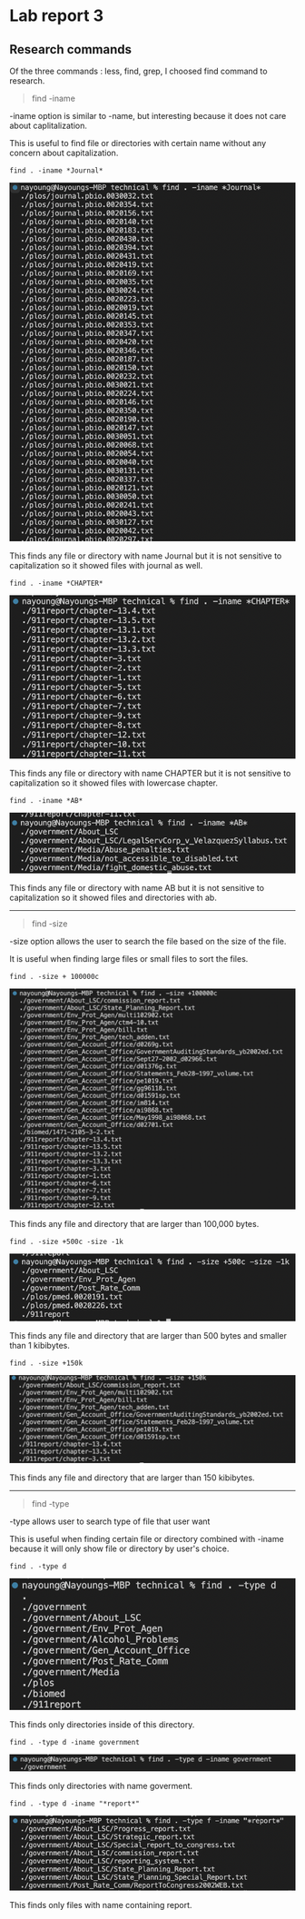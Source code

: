 # Lab report 3
## Research commands 

Of the three commands : less, find, grep, I choosed find command to research. 

> find -iname 

-iname option is similar to -name, but interesting because it does not care about caplitalization. 

This is useful to find file or directories with certain name without any concern about capitalization. 

```
find . -iname *Journal*
```
![image](journal.png)

This finds any file or directory with name Journal but it is not sensitive to capitalization so it showed files with journal as well. 

```
find . -iname *CHAPTER*
```
![image](chapter.png)

This finds any file or directory with name CHAPTER but it is not sensitive to capitalization so it showed files with lowercase chapter. 
```
find . -iname *AB*
```
![image](ab.png)

This finds any file or directory with name AB but it is not sensitive to capitalization so it showed files and directories with ab. 

---


> find -size

-size option allows the user to search the file based on the size of the file. 

It is useful when finding large files or small files to sort the files. 
```
find . -size + 100000c 
```
![image](sizec.png)

This finds any file and directory that are larger than 100,000 bytes. 

```
find . -size +500c -size -1k
```
![image](size500.png)

This finds any file and directory that are larger than 500 bytes and smaller than 1 kibibytes. 

```
find . -size +150k
```
![image](size150.png)

This finds any file and directory that are larger than 150 kibibytes.

---


> find -type

-type allows user to search type of file that user want 

This is useful when finding certain file or directory combined with -iname because it will only show file or directory by user's choice. 

```
find . -type d
```
![image](typed.png)

This finds only directories inside of this directory. 


```
find . -type d -iname government
```
![image](typegovernment.png)

This finds only directories with name goverment. 

```
find . -type d -iname "*report*"
```
![image](typereport.png)

This finds only files with name containing report. 